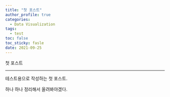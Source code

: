 ```yaml
---
title: "첫 포스트"
author_profile: true
categories: 
  - Data Visualization
tags: 
  - test
toc: false
toc_sticky: fasle
date: 2021-09-25
---
```


첫 포스트

-----------------

테스트용으로 작성하는 첫 포스트.   

하나 하나 정리해서 올려봐야겠다.   

